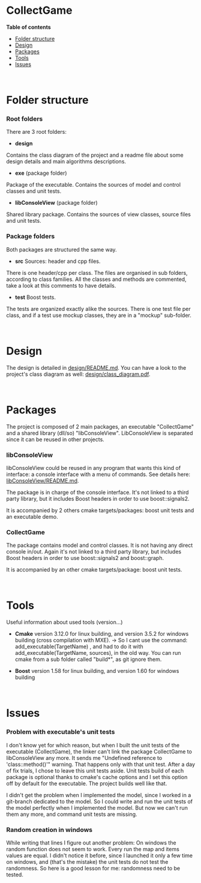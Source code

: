 # CollectGame
**Table of contents**
- [Folder structure](#p1)
- [Design](#p2)
- [Packages](#p3)
- [Tools](#p4)
- [Issues](#p5)

<br><a name="p1"></a> 
# Folder structure
### Root folders
There are 3 root folders:
- **design** 

Contains the class diagram of  the project and a readme file about some design details and main algorithms descriptions.
- **exe** (package folder)

Package of the executable. Contains the sources of  model and control classes and unit tests.
- **libConsoleView** (package folder)

Shared library package. Contains the sources of view classes, source files and unit tests.

### Package folders
Both packages are structured the same way.
- **src**  Sources: header and cpp files.

There is one header/cpp per class. The files are organised in sub folders, according to class families. All the classes and methods are commented, take a look at this comments to have details. 
- **test**  Boost tests.

The tests are organized exactly alike the sources. There is one test file per class, and if a test use mockup classes, they are in a "mockup" sub-folder.


<br><a name="p2"></a> 
# Design
The design is detailed in  [design/README.md](design/README.md). You can have a look to the project's class diagram as well: [design/class_diagram.pdf](design/class_diagram.pdf).


<br><a name="p3"></a> 
# Packages
The project is composed of 2 main packages, an executable "CollectGame" and a shared library (dll/so) "libConsoleView". LibConsoleView is separated since it can be reused in other projects.
### libConsoleView
libConsoleView could be reused in any program that wants this kind of interface: a console interface with a menu of commands. 
See details here: [libConsoleView/README.md](libConsoleView/README.md).

The package is in charge of the console interface. It's not linked to a third party library, but it includes Boost headers in order to use boost::signals2.

It is accompanied by 2 others cmake targets/packages: boost unit tests and an executable demo.

### CollectGame
The package contains model and control classes. It is not having any direct console in/out.
Again it's not linked to a third party library, but includes Boost headers in order to use boost::signals2 and boost::graph.

It is accompanied by an other cmake targets/package: boost unit tests.

<br><a name="p4"></a> 
# Tools
Useful information about used tools (version...)
- **Cmake**
version 3.12.0 for linux building, and version 3.5.2 for windows building (cross compilation with MXE). 
-> So I cant use the command: add_executable(TargetName) , and had to do it with add_executable(TargetName, sources), in the old way.
You can run cmake from a sub folder called "build*", as git ignore them.

- **Boost**
version 1.58 for linux building, and version 1.60 for windows building 


<br><a name="p5"></a> 
# Issues
### Problem with executable's unit tests
I don't know yet for which reason, but when I built the unit tests of the executable (CollectGame), the linker can't link the package CollectGame to libConsoleView any more. It sends me "Undefined reference to 'class::method()'" warning. That happens only with that unit test. After a day of fix trials, I chose to leave this unit tests aside.
Unit tests build of each package is optional thanks to cmake's cache options and I set this option off by default for the executable. The project builds well like that.

I didn't get the problem when I implemented the model, since I worked in a git-branch dedicated to the model. So I could write and run the unit tests of the model perfectly when I implemented the model. But now we can't run them any more, and command unit tests are missing.

### Random creation in windows
While writing that lines I figure out another problem: On windows the random function does not seem to work. Every run the map and items values are equal.  I didn't notice it before, since I launched it only a few time on windows, and (that's the mistake) the unit tests do not test the randomness. So here is a good lesson for me: randomness need to be tested.
